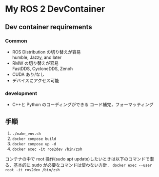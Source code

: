 # My ROS 2 DevContainer

## Dev container requirements

### Common

- ROS Distribution の切り替えが容易  
  humble, Jazzy, and later
- RMW の切り替えが容易  
  FastDDS, CycloneDDS, Zenoh
- CUDA あり/なし
- デバイスにアクセス可能

### development

- C++と Python のコーディングができる
  コード補完，フォーマッティング

## 手順

1. `./make_env.sh`
2. `docker compose build`
3. `docker compose up -d`
4. `docker exec -it ros2dev /bin/zsh`

コンテナの中で root 操作(sudo apt update)したいときは以下のコマンドで潜る．基本的に sudo が必要なコマンドは使わない方針．
`docker exec --user root -it ros2dev /bin/zsh`
